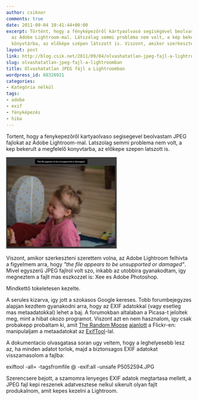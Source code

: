 ```yaml
---
author: csiknor
comments: true
date: 2011-09-04 10:41:44+00:00
excerpt: Történt, hogy a fényképezőről kártyaolvasó segíségével beolvastam JPEG fájlokat
  az Adobe Lightroom-mal. Látszólag semmi probléma nem volt, a kép bekerült a megfelelő
  könyvtárba, az előképe szépen látszott is. Viszont, amikor szerkeszteni szerettem...
layout: post
link: http://blog.csik.net/2011/09/04/olvashatatlan-jpeg-fajl-a-lightroomban/
slug: olvashatatlan-jpeg-fajl-a-lightroomban
title: Olvashatatlan JPEG fájl a Lightroomban
wordpress_id: 68326921
categories:
- Kategória nélkül
tags:
- adobe
- exif
- fényképezés
- hiba
---
```


Tortent, hogy a fenykepezőről kartyaolvaso segisegevel beolvastam JPEG fajlokat az Adobe Lightroom-mal. Latszolag semmi problema nem volt, a kep bekerult a megfelelő konyvtarba, az előkepe szepen latszott is.

[![Lightroom_-_the_file_appears_to_be_unsupported_or_damaged](/images/lightroom_-_the_file_appears_to_be_unsupported_or_damaged-scaled1000-w=300.png)](/images/lightroom_-_the_file_appears_to_be_unsupported_or_damaged-scaled1000.png)

Viszont, amikor szerkeszteni szerettem volna, az Adobe Lightroom felhivta a figyelmem arra, hogy _"the file appears to be unsupported or damaged"_. Mivel egyszerű JPEG fajlrol volt szo, inkabb az utobbira gyanakodtam, igy megneztem a fajlt mas eszkozzel is: Xee es Adobe Photoshop.

Mindkettő tokeletesen kezelte.

A serules kizarva, igy jott a szokasos Google kereses. Tobb forumbejegyzes alapjan kezdtem gyanakodni arra, hogy az EXIF adatokkal (vagy esetleg mas metaadatokkal) lehet a baj. A forumokban altalaban a Picasa-t jeloltek meg, mint a hibat okozo programot. Viszont azt en nem hasznalom, igy csak probakepp probaltam ki, amit [The Random Moose](http://www.flickr.com/photos/randommoose/) [ajanlott](http://www.flickr.com/groups/adobe_lightroom/discuss/72157626346473344/72157626224642563/) a Flickr-en: manipulaljam a metaadatokat az [ExifTool](http://www.sno.phy.queensu.ca/~phil/exiftool/)-lal.

A dokumentacio olvasgatasa soran ugy veltem, hogy a leghelyesebb lesz az, ha minden adatot torlok, majd a biztonsagos EXIF adatokat visszamasolom a fajlba:

exiftool -all= -tagsfromfile @ -exif:all -unsafe P5052594.JPG

Szerencsere bejott, a szamomra lenyeges EXIF adatok megtartasa mellett, a JPEG fajl kepi reszenek adatvesztese nelkul sikerult olyan fajlt produkalnom, amit kepes kezelni a Lightroom.
